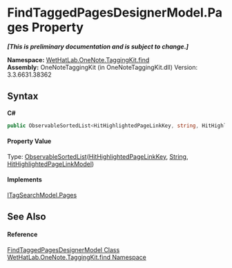 # FindTaggedPagesDesignerModel.Pages Property 
 _**\[This is preliminary documentation and is subject to change.\]**_

**Namespace:**&nbsp;<a href="0e3a8efd-07d2-1709-b1cd-709153222081">WetHatLab.OneNote.TaggingKit.find</a><br />**Assembly:**&nbsp;OneNoteTaggingKit (in OneNoteTaggingKit.dll) Version: 3.3.6631.38362

## Syntax

**C#**<br />
``` C#
public ObservableSortedList<HitHighlightedPageLinkKey, string, HitHighlightedPageLinkModel> Pages { get; }
```


#### Property Value
Type: <a href="89870249-f56d-ac32-0b8d-d26e5712ecac">ObservableSortedList</a>(<a href="43d8cc25-fcd9-1dfc-5430-924b77a33b44">HitHighlightedPageLinkKey</a>, <a href="http://msdn2.microsoft.com/en-us/library/s1wwdcbf" target="_blank">String</a>, <a href="4d4cd7ac-7006-c76d-d331-884873162922">HitHighlightedPageLinkModel</a>)

#### Implements
<a href="7cf4f5de-0940-fd57-0e2f-a43d294f88b5">ITagSearchModel.Pages</a><br />

## See Also


#### Reference
<a href="d7a56022-2fb3-d50d-038d-a3a5d1d49fe2">FindTaggedPagesDesignerModel Class</a><br /><a href="0e3a8efd-07d2-1709-b1cd-709153222081">WetHatLab.OneNote.TaggingKit.find Namespace</a><br />
